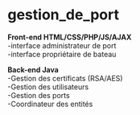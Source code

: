 # gestion_de_port

**Front-end HTML/CSS/PHP/JS/AJAX**  
  -interface administrateur de port  
  -interface propriétaire de bateau  

**Back-end Java**  
-Gestion des certificats (RSA/AES)  
-Gestion des utilisateurs  
-Gestion des ports  
-Coordinateur des entités  
